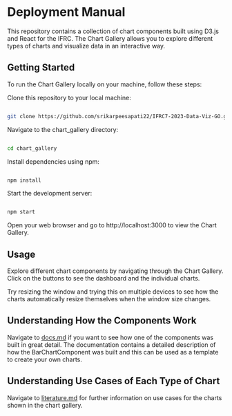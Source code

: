 # Deployment Manual

This repository contains a collection of chart components built using D3.js and React for the IFRC. The Chart Gallery allows you to explore different types of charts and visualize data in an interactive way.

## Getting Started

To run the Chart Gallery locally on your machine, follow these steps:

Clone this repository to your local machine:

```bash

git clone https://github.com/srikarpeesapati22/IFRC7-2023-Data-Viz-GO.git
```
Navigate to the chart_gallery directory:

```bash

cd chart_gallery
```
Install dependencies using npm:

```bash

npm install
```
Start the development server:

```bash

npm start
```
Open your web browser and go to http://localhost:3000 to view the Chart Gallery.

## Usage

Explore different chart components by navigating through the Chart Gallery. Click on the buttons to see the dashboard and the individual charts.

Try resizing the window and trying this on multiple devices to see how the charts automatically resize themselves when the window size changes.

## Understanding How the Components Work

Navigate to [docs.md](docs.md) if you want to see how one of the components was built in great detail. The documentation contains a detailed description of how the BarChartComponent was built and this can be used as a template to create your own charts.

## Understanding Use Cases of Each Type of Chart

Navigate to [literature.md](literature.md) for further information on use cases for the charts shown in the chart gallery.
